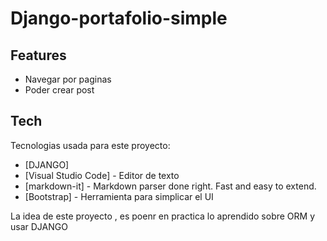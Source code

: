 # Django-portafolio-simple


## Features

- Navegar por paginas
- Poder crear post 

## Tech

Tecnologias usada para este proyecto:

- [DJANGO] 
- [Visual Studio Code] - Editor de texto
- [markdown-it] - Markdown parser done right. Fast and easy to extend.
- [Bootstrap] - Herramienta para simplicar el UI

La idea de este proyecto , es poenr en practica lo aprendido sobre ORM y usar DJANGO 
